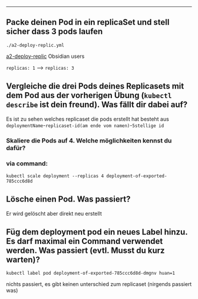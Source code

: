 ****

## Packe deinen Pod in ein replicaSet und stell sicher dass 3 pods laufen

`./a2-deploy-replic.yml`

[a2-deploy-replic](a2-deploy-replic.yml) Obsidian users

`replicas: 1` --> `replicas: 3`

## Vergleiche die drei Pods deines Replicasets mit dem Pod aus der vorherigen Übung (`kubectl describe` ist dein freund). Was fällt dir dabei auf?

Es ist zu sehen welches replicaset die pods erstellt hat besteht aus `deploymentName`-`replicaset-id(am ende vom namen)`-`5stellige id`

### Skaliere die Pods auf 4. Welche möglichkeiten kennst du dafür?

### via command:

`kubectl scale deployment --replicas 4 deployment-of-exported-785ccc6d8d`

## Lösche einen Pod. Was passiert?

Er wird gelöscht aber direkt neu erstellt

## Füg dem deployment pod ein neues Label hinzu. Es darf maximal ein Command verwendet werden. Was passiert (evtl. Musst du kurz warten)?

`kubectl label pod deployment-of-exported-785ccc6d8d-dmgnv huan=1`

nichts passiert, es gibt keinen unterschied zum replicaset (nirgends passiert was)